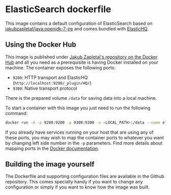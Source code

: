 # ElasticSearch dockerfile

This image contains a default configuration of ElasticSearch based on [jakubzapletal/java:openjdk-7-jre](https://github.com/jakubzapletal/docker-java/tree/openjdk-7-jre)
and comes bundled with [ElasticHQ](https://github.com/royrusso/elasticsearch-HQ).

## Using the Docker Hub
 
This image is published under [Jakub Zapletal's repository on the Docker Hub](https://hub.docker.com/u/jakubzapletal/) and all you need as a prerequisite is having Docker installed on your machine.
The container exposes the following ports:

- `9200`: HTTP transport and ElasticHQ (`http://localhost:9200/_plugin/HQ/`)
- `9300`: Native transport protocol

There is the prepared volume `/data` for saving data into a local machine.

To start a container with this image you just need to run the following command:

```bash
docker run -d -p 9200:9200 -p 9300:9300 -v <LOCAL_PATH>:/data --name elasticsearch jakubzapletal/elasticsearch
```

If you already have services running on your host that are using any of these ports, you may wish to map the container
ports to whatever you want by changing left side number in the `-p` parameters. Find more details about mapping ports
in the [Docker documentation](http://docs.docker.com/userguide/dockerlinks/).

## Building the image yourself

The Dockerfile and supporting configuration files are available in the Github repository. This comes specially handy if you want to change any configuration or simply if you want to know how the image was built.
